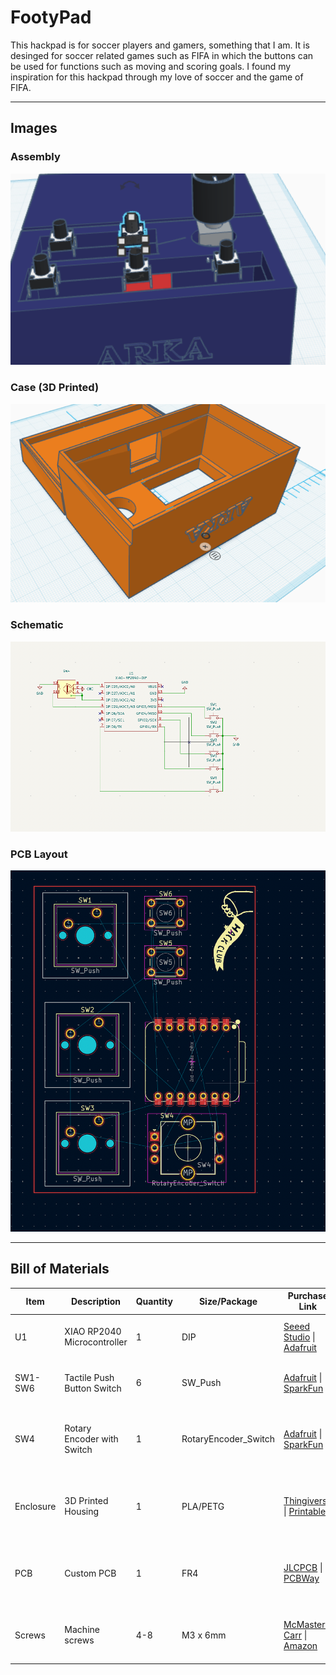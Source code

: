 # FootyPad

This hackpad is for soccer players and gamers, something that I am. It is desinged for soccer related games such as FIFA in which the buttons can be used for functions such as moving and scoring goals. I found my inspiration for this hackpad through my love of soccer and the game of FIFA. 

---

## Images

### Assembly
![Assembly Picture](assets/assembly.png)

### Case (3D Printed)
![Case Render](assets/CASE.png)


### Schematic
![Schematic](assets/schematic_updated.png)


### PCB Layout
![PCB Layout](assets/pcb_updated.png)

---

##  Bill of Materials
| Item | Description | Quantity | Size/Package | Purchase Link | Notes |
|------|-------------|----------|--------------|---------------|-------|
| U1 | XIAO RP2040 Microcontroller | 1 | DIP | [Seeed Studio](https://www.seeedstudio.com/XIAO-RP2040-v1-0-p-5026.html) \| [Adafruit](https://www.adafruit.com/product/4900) | Seeed Studio XIAO RP2040 |
| SW1-SW6 | Tactile Push Button Switch | 6 | SW_Push | [Adafruit](https://www.adafruit.com/product/367) \| [SparkFun](https://www.sparkfun.com/products/97) | 6x6mm momentary pushbutton switches |
| SW4 | Rotary Encoder with Switch | 1 | RotaryEncoder_Switch | [Adafruit](https://www.adafruit.com/product/377) \| [SparkFun](https://www.sparkfun.com/products/9117) | EC11 type rotary encoder with integrated pushbutton |
| Enclosure | 3D Printed Housing | 1 | PLA/PETG | [Thingiverse](https://www.thingiverse.com) \| [Printables](https://www.printables.com) | Orange colored housing as shown - STL files needed |
| PCB | Custom PCB | 1 | FR4 | [JLCPCB](https://jlcpcb.com) \| [PCBWay](https://www.pcbway.com) | Custom designed PCB - Gerber files needed |
| Screws | Machine screws | 4-8 | M3 x 6mm | [McMaster-Carr](https://www.mcmaster.com) \| [Amazon](https://www.amazon.com/s?k=M3+screws) | For PCB mounting and enclosure as


